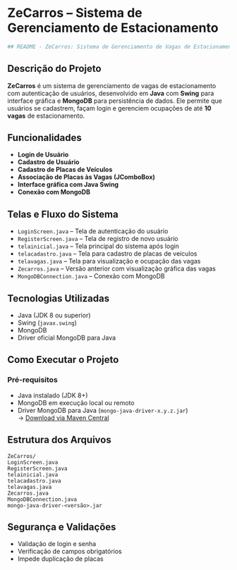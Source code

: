 #  ZeCarros – Sistema de Gerenciamento de Estacionamento


```bash
## README - ZeCarros: Sistema de Gerenciamento de Vagas de Estacionamento
```

##  Descrição do Projeto

**ZeCarros** é um sistema de gerenciamento de vagas de estacionamento com autenticação de usuários, desenvolvido em **Java** com **Swing** para interface gráfica e **MongoDB** para persistência de dados. Ele permite que usuários se cadastrem, façam login e gerenciem ocupações de até **10 vagas** de estacionamento.

##  Funcionalidades

- **Login de Usuário**
- **Cadastro de Usuário**
- **Cadastro de Placas de Veículos**
- **Associação de Placas às Vagas (JComboBox)**
- **Interface gráfica com Java Swing**
- **Conexão com MongoDB**

##  Telas e Fluxo do Sistema

- `LoginScreen.java` – Tela de autenticação do usuário  
- `RegisterScreen.java` – Tela de registro de novo usuário  
- `telainicial.java` – Tela principal do sistema após login  
- `telacadastro.java` – Tela para cadastro de placas de veículos  
- `telavagas.java` – Tela para visualização e ocupação das vagas  
- `Zecarros.java` – Versão anterior com visualização gráfica das vagas  
- `MongoDBConnection.java` – Conexão com MongoDB

##  Tecnologias Utilizadas

- Java (JDK 8 ou superior)  
- Swing (`javax.swing`)  
- MongoDB  
- Driver oficial MongoDB para Java

##  Como Executar o Projeto

### Pré-requisitos

- Java instalado (JDK 8+)
- MongoDB em execução local ou remoto
- Driver MongoDB para Java (`mongo-java-driver-x.y.z.jar`)  
  → [Download via Maven Central](https://mvnrepository.com/artifact/org.mongodb/mongo-java-driver)


##  Estrutura dos Arquivos

```
ZeCarros/
LoginScreen.java
RegisterScreen.java
telainicial.java
telacadastro.java
telavagas.java
Zecarros.java
MongoDBConnection.java
mongo-java-driver-<versão>.jar
```

##  Segurança e Validações

- Validação de login e senha
- Verificação de campos obrigatórios
- Impede duplicação de placas
